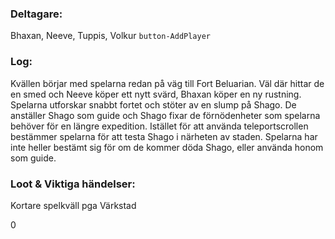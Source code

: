 ### Deltagare:
Bhaxan, Neeve, Tuppis, Volkur
`button-AddPlayer`

### Log:
Kvällen börjar med spelarna redan på väg till Fort Beluarian. Väl där hittar de en smed och Neeve köper ett nytt svärd, Bhaxan köper en ny rustning. Spelarna utforskar snabbt fortet och stöter av en slump på Shago. De anställer Shago som guide och Shago fixar de förnödenheter som spelarna behöver för en längre expedition. Istället för att använda teleportscrollen bestämmer spelarna för att testa Shago i närheten av staden.
Spelarna har inte heller bestämt sig för om de kommer döda Shago, eller använda honom som guide.

### Loot & Viktiga händelser:
Kortare spelkväll pga Värkstad

0